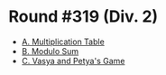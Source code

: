 # Round #319 (Div. 2)

* [A. Multiplication Table][]
* [B. Modulo Sum][]
* [C. Vasya and Petya's Game][]

[A. Multiplication Table]:   http://codeforces.com/contest/577/problem/A
[B. Modulo Sum]:             http://codeforces.com/contest/577/problem/B
[C. Vasya and Petya's Game]: http://codeforces.com/contest/577/problem/C
